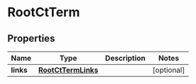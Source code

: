

# RootCtTerm


## Properties

Name | Type | Description | Notes
------------ | ------------- | ------------- | -------------
**links** | [**RootCtTermLinks**](RootCtTermLinks.md) |  |  [optional]



